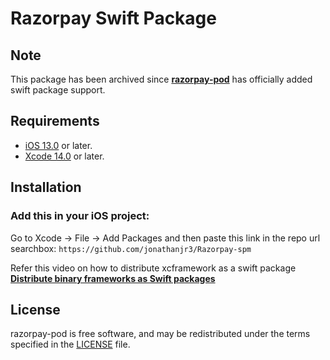 # Razorpay Swift Package

## Note
This package has been archived since [**razorpay-pod**](https://github.com/razorpay/razorpay-pod) has officially added swift package support.

## Requirements
* [iOS 13.0](https://wikipedia.org/wiki/IOS_13) or later.
* [Xcode 14.0](https://developer.apple.com/xcode) or later.

## Installation
### Add this in your iOS project:
Go to Xcode -> File -> Add Packages and then paste this link in the repo url searchbox:
`https://github.com/jonathanjr3/Razorpay-spm`

Refer this video on how to distribute xcframework as a swift package [**Distribute binary frameworks as Swift packages**](https://developer.apple.com/wwdc20/10147)

## License
razorpay-pod is free software, and may be redistributed under the terms specified in the [LICENSE](https://github.com/jonathanjr3/Razorpay-spm/blob/main/LICENSE.razorpay) file.
